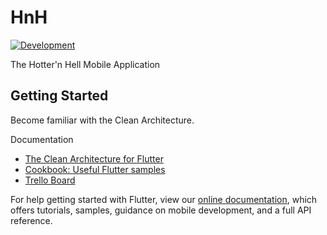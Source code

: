 # HnH

[![Development](https://circleci.com/gh/ShadyBoukhary/Software-Engineering-4143-Project/tree/development.svg?style=shield)](https://circleci.com/gh/ShadyBoukhary/Software-Engineering-4143-Project/tree/development)

The Hotter'n Hell Mobile Application

## Getting Started

Become familiar with the Clean Architecture.

Documentation

- [The Clean Architecture for Flutter](./docs/clean_architecture.md)
- [Cookbook: Useful Flutter samples](https://flutter.io/docs/cookbook)
- [Trello Board](https://trello.com/b/UxUd7ryf/software-engineering-project)

For help getting started with Flutter, view our 
[online documentation](https://flutter.io/docs), which offers tutorials, 
samples, guidance on mobile development, and a full API reference.
